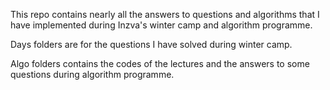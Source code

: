 This repo contains nearly all the answers to questions and algorithms that 
I have implemented during Inzva's winter camp and algorithm programme.

Days folders are for the questions I have solved during winter camp.

Algo folders contains the codes of the lectures and the answers to some questions during algorithm programme.

